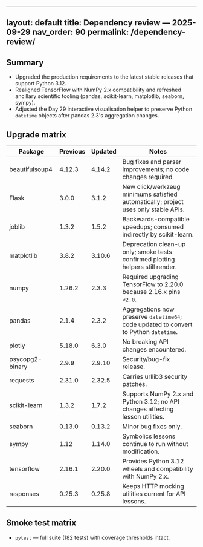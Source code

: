 ______________________________________________________________________

## layout: default title: Dependency review — 2025-09-29 nav_order: 90 permalink: /dependency-review/

## Summary

- Upgraded the production requirements to the latest stable releases that support Python 3.12.
- Realigned TensorFlow with NumPy 2.x compatibility and refreshed ancillary scientific tooling (pandas, scikit-learn, matplotlib, seaborn, sympy).
- Adjusted the Day 29 interactive visualisation helper to preserve Python `datetime` objects after pandas 2.3's aggregation changes.

## Upgrade matrix

| Package | Previous | Updated | Notes |
|---------|----------|---------|-------|
| beautifulsoup4 | 4.12.3 | 4.14.2 | Bug fixes and parser improvements; no code changes required. |
| Flask | 3.0.0 | 3.1.2 | New click/werkzeug minimums satisfied automatically; project uses only stable APIs. |
| joblib | 1.3.2 | 1.5.2 | Backwards-compatible speedups; consumed indirectly by scikit-learn. |
| matplotlib | 3.8.2 | 3.10.6 | Deprecation clean-up only; smoke tests confirmed plotting helpers still render. |
| numpy | 1.26.2 | 2.3.3 | Required upgrading TensorFlow to 2.20.0 because 2.16.x pins `<2.0`. |
| pandas | 2.1.4 | 2.3.2 | Aggregations now preserve `datetime64`; code updated to convert to Python `datetime`. |
| plotly | 5.18.0 | 6.3.0 | No breaking API changes encountered. |
| psycopg2-binary | 2.9.9 | 2.9.10 | Security/bug-fix release. |
| requests | 2.31.0 | 2.32.5 | Carries urllib3 security patches. |
| scikit-learn | 1.3.2 | 1.7.2 | Supports NumPy 2.x and Python 3.12; no API changes affecting lesson utilities. |
| seaborn | 0.13.0 | 0.13.2 | Minor bug fixes only. |
| sympy | 1.12 | 1.14.0 | Symbolics lessons continue to run without modification. |
| tensorflow | 2.16.1 | 2.20.0 | Provides Python 3.12 wheels and compatibility with NumPy 2.x. |
| responses | 0.25.3 | 0.25.8 | Keeps HTTP mocking utilities current for API lessons. |

## Smoke test matrix

- `pytest` — full suite (182 tests) with coverage thresholds intact.
